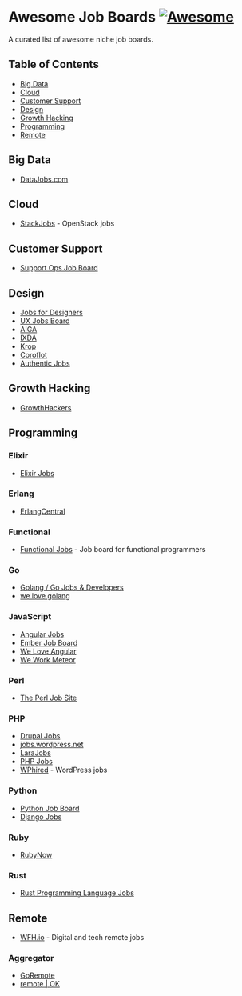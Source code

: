 # Awesome Job Boards [![Awesome](https://cdn.rawgit.com/sindresorhus/awesome/d7305f38d29fed78fa85652e3a63e154dd8e8829/media/badge.svg)](https://github.com/sindresorhus/awesome)

A curated list of awesome niche job boards.

## Table of Contents

- [Big Data](#big-data)
- [Cloud](#cloud)
- [Customer Support](#customer-support)
- [Design](#design)
- [Growth Hacking](#growth-hacking)
- [Programming](#programming)
- [Remote](#remote)

## Big Data

* [DataJobs.com](https://datajobs.com/)

## Cloud

* [StackJobs](https://www.stackjobs.io/) - OpenStack jobs

## Customer Support

* [Support Ops Job Board](http://jobs.supportops.co/)

## Design

* [Jobs for Designers](https://dribbble.com/jobs)
* [UX Jobs Board](https://www.uxjobsboard.com)
* [AIGA](http://designjobs.aiga.org/)
* [IXDA](http://www.ixda.org/page/job-board)
* [Krop](http://www.krop.com/creative-jobs/)
* [Coroflot](http://www.coroflot.com/jobs)
* [Authentic Jobs](https://authenticjobs.com/)

## Growth Hacking

* [GrowthHackers](https://growthhackers.com/jobs)

## Programming

### Elixir

* [Elixir Jobs](http://jobs.elixirdose.com/)

### Erlang

* [ErlangCentral](https://erlangcentral.org/jobs)

### Functional

* [Functional Jobs](http://functionaljobs.com/) - Job board for functional programmers

### Go

* [Golang / Go Jobs & Developers](http://www.golangprojects.com/)
* [we love golang](http://www.welovegolang.com/)

### JavaScript

* [Angular Jobs](http://angularjobs.com/)
* [Ember Job Board](http://jobs.emberjs.com/)
* [We Love Angular](http://www.weloveangular.com/)
* [We Work Meteor](http://www.weworkmeteor.com/)

### Perl

* [The Perl Job Site](https://jobs.perl.org/)

### PHP

* [Drupal Jobs](https://jobs.drupal.org/)
* [jobs.wordpress.net](http://jobs.wordpress.net/)
* [LaraJobs](https://larajobs.com/)
* [PHP Jobs](http://www.phpjobs.com/)
* [WPhired](http://www.wphired.com/about/) - WordPress jobs

### Python

* [Python Job Board](https://www.python.org/jobs/)
* [Django Jobs](https://www.djangojobs.net/jobs/)

### Ruby

* [RubyNow](http://jobs.rubynow.com/)

### Rust

* [Rust Programming Language Jobs](http://rust-jobs.com/)

## Remote

* [WFH.io](https://www.wfh.io) - Digital and tech remote jobs

### Aggregator

* [GoRemote](https://remoteok.io/)
* [remote | OK](https://remoteok.io/)
